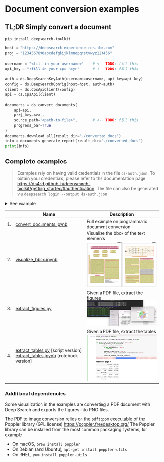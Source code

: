 # Document conversion examples

## TL;DR Simply convert a document

```shell
pip install deepsearch-toolkit
```

```py
host = "https://deepsearch-experience.res.ibm.com"
proj = "1234567890abcdefghijklmnopqrstvwyz123456"

username = "<fill-in-your-username>"    # <-- TODO: fill this
api_key = "<fill-in-your-api-key>"      # <-- TODO: fill this

auth = ds.DeepSearchKeyAuth(username=username, api_key=api_key)
config = ds.DeepSearchConfig(host=host, auth=auth)
client = ds.CpsApiClient(config)
api = ds.CpsApi(client)

documents = ds.convert_documents(
    api=api,
    proj_key=proj,
    source_path="<path-to-file>",       # <-- TODO: fill this
    progress_bar=True
)
documents.download_all(result_dir="./converted_docs")
info = documents.generate_report(result_dir="./converted_docs")
print(info)
```

## Complete examples

> Examples rely on having valid credentials in the file `ds-auth.json`.
> To obtain your credentials, please refer to the documentation page https://ds4sd.github.io/deepsearch-toolkit/getting_started/#authentication.
> The file can also be generated via `deepsearch login --output ds-auth.json`

<details>
  <summary>See example</summary>

```json
{
    "host": "https://deepsearch-experience.res.ibm.com",
    "auth": {
        "username": "FILL ME",
        "api_key": "FILL ME"
    },
    "verify_ssl": true
}
```

</details>

|    | Name              | Description |
| -- | ----------------- | ----------- |
| 1. | [convert_documents.ipynb](notebooks/convert_documents.ipynb) | Full example on programmatic document conversion |
| 2. | [visualize_bbox.ipynb](notebooks/visualize_bbox.ipynb) | Visualize the bbox of the text elements <br /> <img src="./.readme_resources/visualize_bbox.png" width="300px" /> |
| 3. | [extract_figures.py](scripts/extract_figures.py) | Given a PDF file, extract the figures <br /> <img src=".readme_resources/extract_figures.png" width="300px" /> |
| 4. | [extract_tables.py](scripts/extract_tables.py) [script version] <br /> [extract_tables.ipynb](notebooks/extract_tables.ipynb) [notebook version] | Given a PDF file, extract the tables <br /> <img src=".readme_resources/extract_tables.png" width="300px" /> |


### Additional dependencies

Some visualization in the examples are converting a PDF document with Deep Search and exports the figures into PNG files.

The PDF to image conversion relies on the `pdftoppm` executable of the Poppler library (GPL license)
https://poppler.freedesktop.org/
The Poppler library can be installed from the most common packaging systems, for example
- On macOS, `brew install poppler`
- On Debian (and Ubuntu), `apt-get install poppler-utils`
- On RHEL, `yum install poppler-utils`
